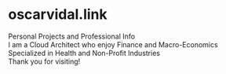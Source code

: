 # oscarvidal.link
Personal Projects and Professional Info
<br>
I am a Cloud Architect who enjoy Finance and Macro-Economics 
<br>
Specialized in Health and Non-Profit Industries
<br>
Thank you for visiting!
